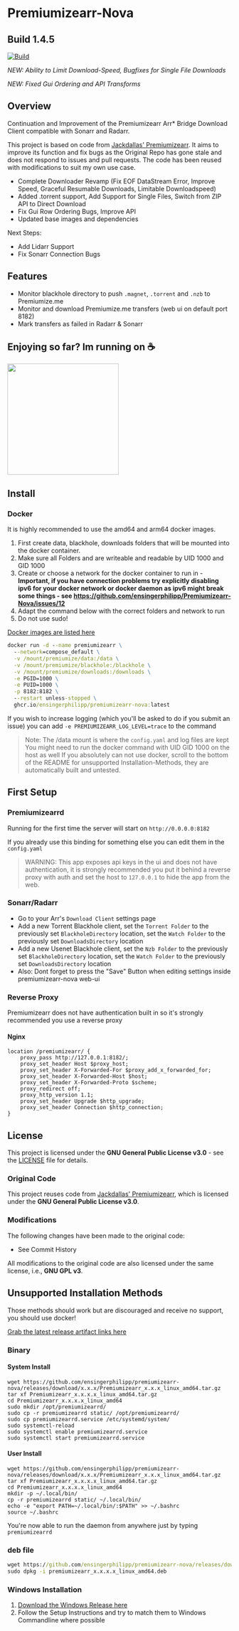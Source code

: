 # Premiumizearr-Nova
## Build 1.4.5

[![Build](https://github.com/ensingerphilipp/premiumizearr-nova/actions/workflows/build.yml/badge.svg)](https://github.com/ensingerphilipp/premiumizearr-nova/actions/workflows/build.yml)

*NEW: Ability to Limit Download-Speed, Bugfixes for Single File Downloads*

*NEW: Fixed Gui Ordering and API Transforms*

## Overview
Continuation and Improvement of the Premiumizearr Arr* Bridge Download Client compatible with Sonarr and Radarr.

This project is based on code from [Jackdallas' Premiumizearr](https://github.com/jackdallas/premiumizearr). 
It aims to improve its function and fix bugs as the Original Repo has gone stale and does not respond to issues and pull requests.
The code has been reused with modifications to suit my own use case.

* Complete Downloader Revamp (Fix EOF DataStream Error, Improve Speed, Graceful Resumable Downloads, Limitable Downloadspeed)
* Added .torrent support, Add Support for Single Files, Switch from ZIP API to Direct Download
* Fix Gui Row Ordering Bugs, Improve API
* Updated base images and dependencies

Next Steps:
* Add Lidarr Support
* Fix Sonarr Connection Bugs

## Features

- Monitor blackhole directory to push `.magnet`, `.torrent`  and `.nzb` to Premiumize.me
- Monitor and download Premiumize.me transfers (web ui on default port 8182)
- Mark transfers as failed in Radarr & Sonarr

## Enjoying so far? Im running on ☕
<a href="https://ko-fi.com/K3K819CODS"><img src="https://uploads-ssl.webflow.com/5c14e387dab576fe667689cf/5cbed8a4ae2b88347c06c923_BuyMeACoffee_blue-p-500.png" width="250px"></a>

## Install

### Docker
It is highly recommended to use the amd64 and arm64 docker images.

1. First create data, blackhole, downloads folders that will be mounted into the docker container.
2. Make sure all Folders and are writeable and readable by UID 1000 and GID 1000
3. Create or choose a network for the docker container to run in - **Important, if you have connection problems try explicitly disabling ipv6 for your docker network or docker daemon as ipv6 might break some things - see https://github.com/ensingerphilipp/Premiumizearr-Nova/issues/12**
5. Adapt the command below with the correct folders and network to run
6. Do not use sudo!


[Docker images are listed here](https://github.com/ensingerphilipp/premiumizearr-nova/pkgs/container/premiumizearr-nova)

```cmd
docker run -d --name premiumizearr \
  --network=compose_default \
  -v /mount/premiumize/data:/data \
  -v /mount/premiumize/blackhole:/blackhole \
  -v /mount/premiumize/downloads:/downloads \
  -e PGID=1000 \
  -e PUID=1000 \
  -p 8182:8182 \
  --restart unless-stopped \
  ghcr.io/ensingerphilipp/premiumizearr-nova:latest
```

If you wish to increase logging (which you'll be asked to do if you submit an issue) you can add `-e PREMIUMIZEARR_LOG_LEVEL=trace` to the command

> Note: The /data mount is where the `config.yaml` and log files are kept
> You might need to run the docker command with UID GID 1000 on the host as well
> If you absolutely can not use docker, scroll to the bottom of the README for unsupported Installation-Methods, they are automatically built and untested.

## First Setup

### Premiumizearrd

Running for the first time the server will start on `http://0.0.0.0:8182`

If you already use this binding for something else you can edit them in the `config.yaml`

> WARNING: This app exposes api keys in the ui and does not have authentication, it is strongly recommended you put it behind a reverse proxy with auth and set the host to `127.0.0.1` to hide the app from the web.

### Sonarr/Radarr

- Go to your Arr's `Download Client` settings page
- Add a new Torrent Blackhole client, set the `Torrent Folder` to the previously set `BlackholeDirectory` location, set the `Watch Folder` to the previously set `DownloadsDirectory` location
- Add a new Usenet Blackhole client, set the `Nzb Folder` to the previously set `BlackholeDirectory` location, set the `Watch Folder` to the previously set `DownloadsDirectory` location
- Also: Dont forget to press the "Save" Button when editing settings inside premiumizearr-nova web-ui

### Reverse Proxy

Premiumizearr does not have authentication built in so it's strongly recommended you use a reverse proxy

#### Nginx

```nginx
location /premiumizearr/ {
    proxy_pass http://127.0.0.1:8182/;
    proxy_set_header Host $proxy_host;
    proxy_set_header X-Forwarded-For $proxy_add_x_forwarded_for;
    proxy_set_header X-Forwarded-Host $host;
    proxy_set_header X-Forwarded-Proto $scheme;
    proxy_redirect off;
    proxy_http_version 1.1;
    proxy_set_header Upgrade $http_upgrade;
    proxy_set_header Connection $http_connection;
}
```

## License

This project is licensed under the **GNU General Public License v3.0** - see the [LICENSE](./LICENSE) file for details.

### Original Code

This project reuses code from [Jackdallas' Premiumizearr](https://github.com/jackdallas/premiumizearr), which is licensed under the **GNU General Public License v3.0**.

### Modifications

The following changes have been made to the original code:
- See Commit History
  
All modifications to the original code are also licensed under the same license, i.e., **GNU GPL v3**.

## Unsupported Installation Methods

Those methods should work but are discouraged and receive no support, you should use docker!

[Grab the latest release artifact links here](https://github.com/ensingerphilipp/premiumizearr-nova/releases/)

### Binary

#### System Install

```cli
wget https://github.com/ensingerphilipp/premiumizearr-nova/releases/download/x.x.x/Premiumizearr_x.x.x_linux_amd64.tar.gz
tar xf Premiumizearr_x.x.x.x_linux_amd64.tar.gz
cd Premiumizearr_x.x.x.x_linux_amd64
sudo mkdir /opt/premiumizearrd/
sudo cp -r premiumizearrd static/ /opt/premiumizearrd/
sudo cp premiumizearrd.service /etc/systemd/system/
sudo systemctl-reload
sudo systemctl enable premiumizearrd.service
sudo systemctl start premiumizearrd.service
```

#### User Install

```cli
wget https://github.com/ensingerphilipp/premiumizearr-nova/releases/download/x.x.x/Premiumizearr_x.x.x_linux_amd64.tar.gz
tar xf Premiumizearr_x.x.x.x_linux_amd64.tar.gz
cd Premiumizearr_x.x.x.x_linux_amd64
mkdir -p ~/.local/bin/
cp -r premiumizearrd static/ ~/.local/bin/
echo -e "export PATH=~/.local/bin/:$PATH" >> ~/.bashrc 
source ~/.bashrc
```

You're now able to run the daemon from anywhere just by typing `premiumizearrd`

### deb file

```cmd
wget https://github.com/ensingerphilipp/premiumizearr-nova/releases/download/x.x.x/premiumizearr_x.x.x._linux_amd64.deb
sudo dpkg -i premiumizearr_x.x.x.x_linux_amd64.deb
```

### Windows Installation

1. [Download the Windows Release here](https://github.com/ensingerphilipp/premiumizearr-nova/releases/)
2. Follow the Setup Instructions and try to match them to Windows Commandline where possible
